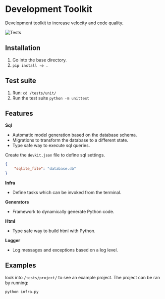 # Development Toolkit
Development toolkit to increase velocity and code quality.

![Tests](https://github.com/thomaspj10/Development-Toolkit/actions/workflows/tests.yaml/badge.svg)

## Installation
1. Go into the base directory.
2. `pip install -e .`

## Test suite
1. Run: `cd /tests/unit/`
2. Run the test suite `python -m unittest`

## Features
**Sql**
- Automatic model generation based on the database schema.
- Migrations to transform the database to a different state.
- Type safe way to execute sql queries.

Create the `devkit.json` file to define sql settings.
```json
{
    "sqlite_file": "database.db"
}
```

**Infra**
- Define tasks which can be invoked from the terminal.

**Generators**
- Framework to dynamically generate Python code.

**Html**
- Type safe way to build html with Python.

**Logger**
- Log messages and exceptions based on a log level.

## Examples
look into `/tests/project/` to see an example project. The project can be ran by running:
```shell
python infra.py
```
